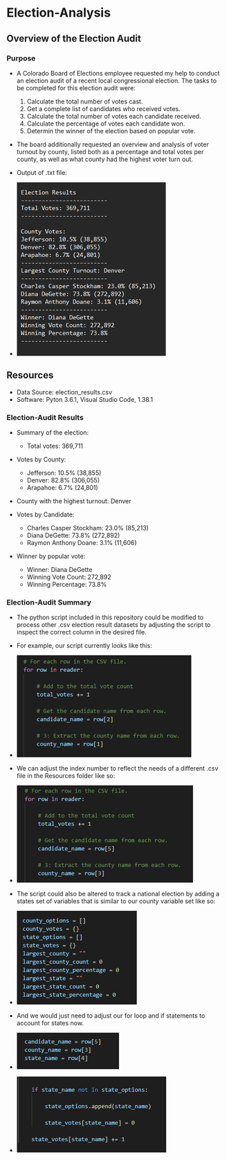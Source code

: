 # Election-Analysis

## Overview of the Election Audit

### Purpose

- A Colorado Board of Elections employee requested my help to conduct an election audit of a recent local congressional election. The tasks to be completed for this election audit were:
    1. Calculate the total number of votes cast.
    2. Get a complete list of candidates who received votes.
    3. Calculate the total number of votes each candidate received.
    4. Calculate the percentage of votes each candidate won.
    5. Determin the winner of the election based on popular vote.

- The board additionally requested an overview and analysis of voter turnout by county, listed both as a percentage and total votes per county, as well as what county had the highest voter turn out.

- Output of .txt file:
- ![Resources/Example_3_1.png](Resources/Example_3_1.png)

## Resources
- Data Source: election_results.csv
- Software: Pyton 3.6.1, Visual Studio Code, 1.38.1

### Election-Audit Results

- Summary of the election:

    - Total votes: 369,711

- Votes by County:
    - Jefferson: 10.5% (38,855)
    - Denver: 82.8% (306,055)
    - Arapahoe: 6.7% (24,801)

- County with the highest turnout: Denver

- Votes by Candidate:
    - Charles Casper Stockham: 23.0% (85,213)
    - Diana DeGette: 73.8% (272,892)
    - Raymon Anthony Doane: 3.1% (11,606)

- Winner by popular vote:
    - Winner: Diana DeGette
    - Winning Vote Count: 272,892
    - Winning Percentage: 73.8%
    
### Election-Audit Summary

 - The python script included in this repository could be modified to process other .csv election result datasets by adjusting the script to inspect the correct column in the desired file.

 - For example, our script currently looks like this:
 
 - ![Resources/Example_1_1.png](Resources/Example_1_1.png)

 - We can adjust the index number to reflect the needs of a different .csv file in the Resources folder like so:
 
 - ![Resources/Example_1_2.png](Resources/Example_1_2.png)

 - The script could also be altered to track a national election by adding a states set of variables that is similar to our county variable set like so:

 - ![Resources/Example_2_1.png](Resources/Example_2_1.png)

 - And we would just need to adjust our for loop and if statements to account for states now.

 - ![Resources/Example_2_2.png](Resources/Example_2_2.png)
 
 - ![Resources/Example_2_3.png](Resources/Example_2_3.png)
